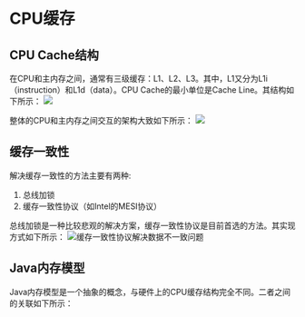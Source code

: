 # CPU缓存

## CPU Cache结构
在CPU和主内存之间，通常有三级缓存：L1、L2、L3。其中，L1又分为L1i（instruction）和L1d（data）。CPU Cache的最小单位是Cache Line。其结构如下所示：
![][image-1]

整体的CPU和主内存之间交互的架构大致如下所示：
![][image-2]


## 缓存一致性

解决缓存一致性的方法主要有两种:
1. 总线加锁
2. 缓存一致性协议（如Intel的MESI协议）

总线加锁是一种比较悲观的解决方案，缓存一致性协议是目前首选的方法。其实现方式如下所示：
![缓存一致性协议解决数据不一致问题]()

## Java内存模型

Java内存模型是一个抽象的概念，与硬件上的CPU缓存结构完全不同。二者之间的关联如下所示：
![]()


[image-1]:	https://raw.githubusercontent.com/zhangpengnian/ImageRepository/master/img/20191007202428.png
[image-2]:	https://raw.githubusercontent.com/zhangpengnian/ImageRepository/master/img/20191007202526.png
